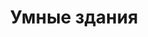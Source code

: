 ---
layout: page
category: smart
title: Умные здания
brief: enean ornare velit lacus, ac varius enim ullamcorper eu. Proin aliquam facilisis ante interdum congue. Integer mollis, nisl amet convallis, porttitor magna ullamcorper, amet egestas mauris. Ut magna finibus nisi nec lacinia. Nam maximus erat id euismod egestas. Pellentesque sapien ac quam. Lorem ipsum dolor sit nullam.
images:
- https://spreadsecurity.github.io/images/shodan/IoT.png
---